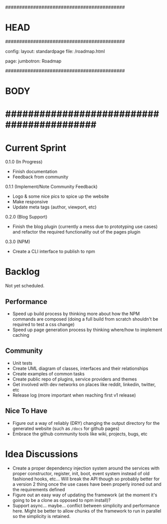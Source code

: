 ###########################################
# HEAD
###########################################

config: 
  layout: standardpage
  file: /roadmap.html
  
page: 
  jumbotron: Roadmap

###########################################
# BODY
###########################################
=====

# Current Sprint

0.1.0 (In Progress)

- Finish documentation
- Feedback from community

0.1.1 (Implement/Note Community Feedback)

- Logo & some nice pics to spice up the website
- Make responsive
- Update meta tags (author, viewport, etc)

0.2.0 (Blog Support)

- Finish the blog plugin (currently a mess due to prototyping use cases) and refactor the required functionality out of the pages plugin

0.3.0 (NPM)

- Create a CLI interface to publish to npm

# Backlog

Not yet scheduled.

## Performance

- Speed up build process by thinking more about how the NPM commands are composed (doing a full build from scratch shouldn't be required to test a css change)
- Speed up page generation process by thinking where/how to implement caching

## Community

- Unit tests
- Create UML diagram of classes, interfaces and their relationships
- Create examples of common tasks
- Create public repo of plugins, service providers and themes
- Get involved with dev networks on places like reddit, linkedin, twitter, etc
- Release log (more important when reaching first v1 release)

## Nice To Have

- Figure out a way of reliably (DRY) changing the output directory for the generated website (such as `/docs` for github pages)
- Embrace the github community tools like wiki, projects, bugs, etc

# Idea Discussions

- Create a proper dependency injection system around the services with proper constructor, register, init, boot, event system instead of old fashioned hooks, etc... Will break the API though so probably better for a version 2 thing once the use cases have been properly ironed out and the requirements defined
- Figure out an easy way of updating the framework (at the moment it's going to be a clone as opposed to npm install)?
- Support async... maybe... conflict between simplicity and performance here. Might be better to allow chunks of the framework to run in parallel so the simplicity is retained.


